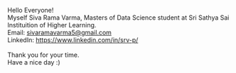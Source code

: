 Hello Everyone!<br>
Myself Siva Rama Varma, Masters of Data Science student at Sri Sathya Sai Instituition of Higher Learning.<br>
Email: sivaramavarma5@gmail.com<br>
LinkedIn: https://www.linkedin.com/in/srv-p/<br>
<br>
Thank you for your time.<br>
Have a nice day :)
